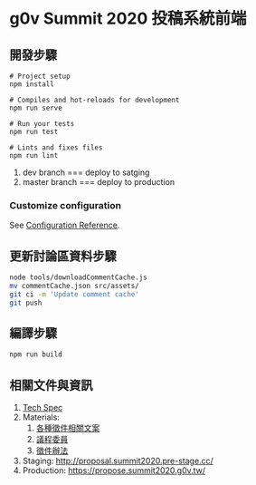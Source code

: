 # g0v Summit 2020 投稿系統前端

## 開發步驟

``` base
# Project setup
npm install

# Compiles and hot-reloads for development
npm run serve

# Run your tests
npm run test

# Lints and fixes files
npm run lint
```

1. dev branch === deploy to satging
2. master branch === deploy to production

### Customize configuration

See [Configuration Reference](https://cli.vuejs.org/config/).

## 更新討論區資料步驟

```bash
node tools/downloadCommentCache.js
mv commentCache.json src/assets/
git ci -m 'Update comment cache'
git push
```

## 編譯步驟

```bash
npm run build
```

## 相關文件與資訊

1. [Tech Spec](https://g0v.hackmd.io/ygurS4IbTP6m-XSMRfVoEg)
2. Materials:
   1. [各種徵件相關文案](https://g0v.hackmd.io/7WDoYrC9Tla0qqk8RlO4ow?view)
   2. [議程委員](https://g0v.hackmd.io/xfKZhpxkTcuoFlwvVGigwg)
   3. [徵件辦法](https://g0v.hackmd.io/iqKSTK42QXu3iRB2vGnLFw?view)
3. Staging: http://proposal.summit2020.pre-stage.cc/
4. Production: https://propose.summit2020.g0v.tw/
